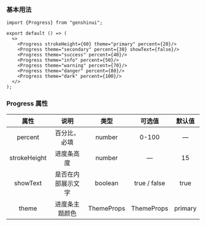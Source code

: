 ### 基本用法

```tsx
import {Progress} from "genshinui";

export default () => (
  <>
    <Progress strokeHeight={60} theme="primary" percent={20}/>
    <Progress theme="secondary" percent={30} showText={false}/>
    <Progress theme="success" percent={40}/>
    <Progress theme="info" percent={50}/>
    <Progress theme="warning" percent={70}/>
    <Progress theme="danger" percent={80}/>
    <Progress theme="dark" percent={100}/>
  </>
);
```

### Progress 属性

|     属性     |        说明        |    类型    |    可选值    | 默认值  |
| :----------: | :----------------: | :--------: | :----------: | :-----: |
|   percent    |    百分比，必填    |   number   |    0-100     |    —    |
| strokeHeight |     进度条高度     |   number   |      —       |   15    |
|   showText   | 是否在内部展示文字 |  boolean   | true / false |  true   |
|    theme     |   进度条主题颜色   | ThemeProps |  ThemeProps  | primary |

